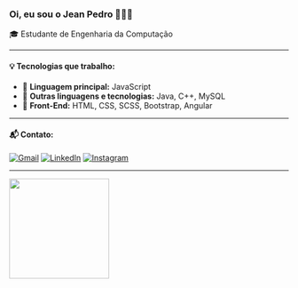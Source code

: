 ### Oi, eu sou o Jean Pedro 🦅🖤🤍

🎓 Estudante de Engenharia da Computação  

---

#### 💡 Tecnologias que trabalho:

- 🔧 **Linguagem principal:** JavaScript  
- 🧠 **Outras linguagens e tecnologias:** Java, C++, MySQL  
- 🎨 **Front-End:** HTML, CSS, SCSS, Bootstrap, Angular  

---

#### 📬 Contato:

[![Gmail](https://img.shields.io/badge/-Gmail-FF0000?style=flat-square&logo=gmail&logoColor=white)](mailto:jeanjesuspedrobook@gmail.com)
[![LinkedIn](https://img.shields.io/badge/-LinkedIn-0e76a8?style=flat-square&logo=linkedin&logoColor=white)](https://www.linkedin.com/in/jean-pedro-34435622)
[![Instagram](https://img.shields.io/badge/-Instagram-E4405F?style=flat-square&logo=instagram&logoColor=white)](https://www.instagram.com/jeannpedroo)


---

<img height="180em" src="https://github-readme-stats.vercel.app/api/top-langs/?username=jeanaraga&layout=compact&langs_count=7&theme=tokyonight"/>
